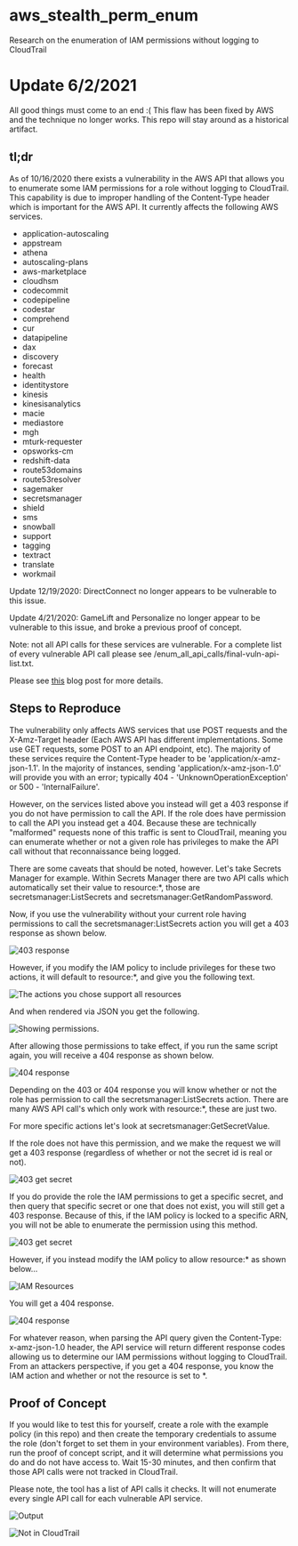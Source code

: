 # aws_stealth_perm_enum
Research on the enumeration of IAM permissions without logging to CloudTrail

# Update 6/2/2021
All good things must come to an end :( This flaw has been fixed by AWS and the technique no longer works. This repo will stay around as a historical artifact.

## tl;dr
As of 10/16/2020 there exists a vulnerability in the AWS API that allows you to enumerate some IAM permissions for a role without logging to CloudTrail. This capability is due to improper handling of the Content-Type header which is important for the AWS API. It currently affects the following AWS services.  

* application-autoscaling
* appstream
* athena
* autoscaling-plans
* aws-marketplace
* cloudhsm
* codecommit
* codepipeline
* codestar
* comprehend
* cur
* datapipeline
* dax
* discovery
* forecast
* health
* identitystore
* kinesis
* kinesisanalytics
* macie
* mediastore
* mgh
* mturk-requester
* opsworks-cm
* redshift-data
* route53domains
* route53resolver
* sagemaker
* secretsmanager
* shield
* sms
* snowball
* support
* tagging
* textract
* translate
* workmail

Update 12/19/2020: DirectConnect no longer appears to be vulnerable to this issue.

Update 4/21/2020: GameLift and Personalize no longer appear to be vulnerable to this issue, and broke a previous proof of concept.

Note: not all API calls for these services are vulnerable. For a complete list of every vulnerable API call please see /enum_all_api_calls/final-vuln-api-list.txt.  

Please see [this](https://frichetten.com/blog/aws-api-enum-vuln/) blog post for more details.

## Steps to Reproduce
The vulnerability only affects AWS services that use POST requests and the X-Amz-Target header (Each AWS API has different implementations. Some use GET requests, some POST to an API endpoint, etc). The majority of these services require the Content-Type header to be 'application/x-amz-json-1.1'. In the majority of instances, sending 'application/x-amz-json-1.0' will provide you with an error; typically 404 - 'UnknownOperationException' or 500 - 'InternalFailure'.

However, on the services listed above you instead will get a 403 response if you do not have permission to call the API. If the role does have permission to call the API you instead get a 404. Because these are technically "malformed" requests none of this traffic is sent to CloudTrail, meaning you can enumerate whether or not a given role has privileges to make the API call without that reconnaissance being logged.

There are some caveats that should be noted, however. Let's take Secrets Manager for example. Within Secrets Manager there are two API calls which automatically set their value to resource:\*, those are secretsmanager:ListSecrets and secretsmanager:GetRandomPassword. 

Now, if you use the vulnerability without your current role having permissions to call the secretsmanager:ListSecrets action you will get a 403 response as shown below.

![403 response](https://frichetten.com/images/misc/aws_stealth_enum/403_res_1.png)

However, if you modify the IAM policy to include privileges for these two actions, it will default to resource:\*, and give you the following text.
 
![The actions you chose support all resources](https://frichetten.com/images/misc/aws_stealth_enum/resources.png)

And when rendered via JSON you get the following.

![Showing permissions.](https://frichetten.com/images/misc/aws_stealth_enum/iam_perms_1.png)

After allowing those permissions to take effect, if you run the same script again, you will receive a 404 response as shown below.

![404 response](https://frichetten.com/images/misc/aws_stealth_enum/404_res_1.png)

Depending on the 403 or 404 response you will know whether or not the role has permission to call the secretsmanager:ListSecrets action. There are many AWS API call's which only work with resource:\*, these are just two.

For more specific actions let's look at secretsmanager:GetSecretValue.

If the role does not have this permission, and we make the request we will get a 403 response (regardless of whether or not the secret id is real or not).

![403 get secret](https://frichetten.com/images/misc/aws_stealth_enum/403_res_2.png)

If you do provide the role the IAM permissions to get a specific secret, and then query that specific secret or one that does not exist, you will still get a 403 response. Because of this, if the IAM policy is locked to a specific ARN, you will not be able to enumerate the permission using this method.

![403 get secret](https://frichetten.com/images/misc/aws_stealth_enum/403_res_2.png)

However, if you instead modify the IAM policy to allow resource:\* as shown below...

![IAM Resources](https://frichetten.com/images/misc/aws_stealth_enum/iam_perms_2.png)

You will get a 404 response.

![404 response](https://frichetten.com/images/misc/aws_stealth_enum/404_res_2.png)

For whatever reason, when parsing the API query given the Content-Type: x-amz-json-1.0 header, the API service will return different response codes allowing us to determine our IAM permissions without logging to CloudTrail. From an attackers perspective, if you get a 404 response, you know the IAM action and whether or not the resource is set to \*.

## Proof of Concept
If you would like to test this for yourself, create a role with the example policy (in this repo) and then create the temporary credentials to assume the role (don't forget to set them in your environment variables). From there, run the proof of concept script, and it will determine what permissions you do and do not have access to. Wait 15-30 minutes, and then confirm that those API calls were not tracked in CloudTrail.

Please note, the tool has a list of API calls it checks. It will not enumerate every single API call for each vulnerable API service.

![Output](https://frichetten.com/images/misc/aws_stealth_enum/output.png)

![Not in CloudTrail](https://frichetten.com/images/misc/aws_stealth_enum/no_cloudtrail.png)
